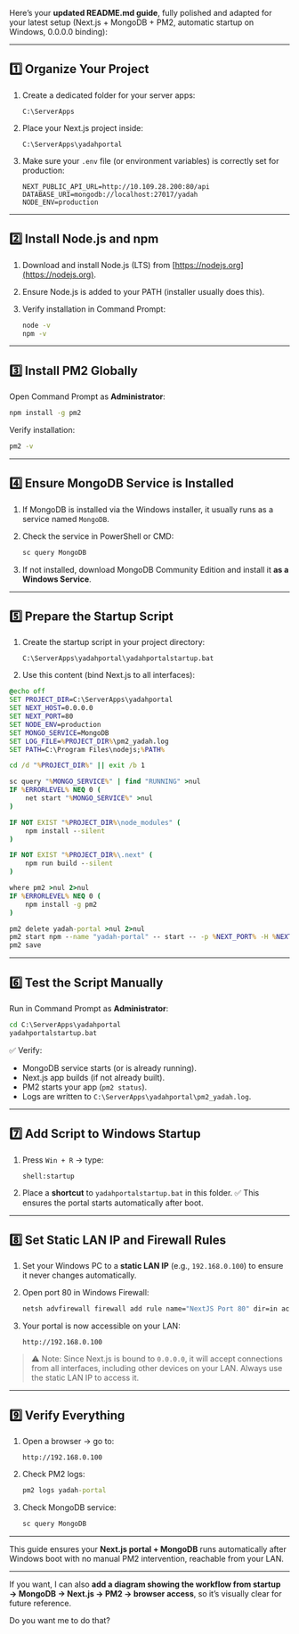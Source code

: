 Here’s your **updated README.md guide**, fully polished and adapted for your latest setup (Next.js + MongoDB + PM2, automatic startup on Windows, 0.0.0.0 binding):

---

## 1️⃣ Organize Your Project

1. Create a dedicated folder for your server apps:

   ```
   C:\ServerApps
   ```

2. Place your Next.js project inside:

   ```
   C:\ServerApps\yadahportal
   ```

3. Make sure your `.env` file (or environment variables) is correctly set for production:

   ```env
   NEXT_PUBLIC_API_URL=http://10.109.28.200:80/api
   DATABASE_URI=mongodb://localhost:27017/yadah
   NODE_ENV=production
   ```

---

## 2️⃣ Install Node.js and npm

1. Download and install Node.js (LTS) from [https://nodejs.org](https://nodejs.org).
2. Ensure Node.js is added to your PATH (installer usually does this).
3. Verify installation in Command Prompt:

   ```cmd
   node -v
   npm -v
   ```

---

## 3️⃣ Install PM2 Globally

Open Command Prompt as **Administrator**:

```cmd
npm install -g pm2
```

Verify installation:

```cmd
pm2 -v
```

---

## 4️⃣ Ensure MongoDB Service is Installed

1. If MongoDB is installed via the Windows installer, it usually runs as a service named `MongoDB`.

2. Check the service in PowerShell or CMD:

   ```cmd
   sc query MongoDB
   ```

3. If not installed, download MongoDB Community Edition and install it **as a Windows Service**.

---

## 5️⃣ Prepare the Startup Script

1. Create the startup script in your project directory:

   ```
   C:\ServerApps\yadahportal\yadahportalstartup.bat
   ```

2. Use this content (bind Next.js to all interfaces):

```bat
@echo off
SET PROJECT_DIR=C:\ServerApps\yadahportal
SET NEXT_HOST=0.0.0.0
SET NEXT_PORT=80
SET NODE_ENV=production
SET MONGO_SERVICE=MongoDB
SET LOG_FILE=%PROJECT_DIR%\pm2_yadah.log
SET PATH=C:\Program Files\nodejs;%PATH%

cd /d "%PROJECT_DIR%" || exit /b 1

sc query "%MONGO_SERVICE%" | find "RUNNING" >nul
IF %ERRORLEVEL% NEQ 0 (
    net start "%MONGO_SERVICE%" >nul
)

IF NOT EXIST "%PROJECT_DIR%\node_modules" (
    npm install --silent
)

IF NOT EXIST "%PROJECT_DIR%\.next" (
    npm run build --silent
)

where pm2 >nul 2>nul
IF %ERRORLEVEL% NEQ 0 (
    npm install -g pm2
)

pm2 delete yadah-portal >nul 2>nul
pm2 start npm --name "yadah-portal" -- start -- -p %NEXT_PORT% -H %NEXT_HOST% --log "%LOG_FILE%"
pm2 save
```

---

## 6️⃣ Test the Script Manually

Run in Command Prompt as **Administrator**:

```cmd
cd C:\ServerApps\yadahportal
yadahportalstartup.bat
```

✅ Verify:

- MongoDB service starts (or is already running).
- Next.js app builds (if not already built).
- PM2 starts your app (`pm2 status`).
- Logs are written to `C:\ServerApps\yadahportal\pm2_yadah.log`.

---

## 7️⃣ Add Script to Windows Startup

1. Press `Win + R` → type:

   ```
   shell:startup
   ```

2. Place a **shortcut** to `yadahportalstartup.bat` in this folder.
   ✅ This ensures the portal starts automatically after boot.

---

## 8️⃣ Set Static LAN IP and Firewall Rules

1. Set your Windows PC to a **static LAN IP** (e.g., `192.168.0.100`) to ensure it never changes automatically.

2. Open port 80 in Windows Firewall:

   ```cmd
   netsh advfirewall firewall add rule name="NextJS Port 80" dir=in action=allow protocol=TCP localport=80
   ```

3. Your portal is now accessible on your LAN:

   ```
   http://192.168.0.100
   ```

> ⚠ Note: Since Next.js is bound to `0.0.0.0`, it will accept connections from all interfaces, including other devices on your LAN. Always use the static LAN IP to access it.

---

## 9️⃣ Verify Everything

1. Open a browser → go to:

   ```
   http://192.168.0.100
   ```

2. Check PM2 logs:

   ```cmd
   pm2 logs yadah-portal
   ```

3. Check MongoDB service:

   ```cmd
   sc query MongoDB
   ```

---

This guide ensures your **Next.js portal + MongoDB** runs automatically after Windows boot with no manual PM2 intervention, reachable from your LAN.

---

If you want, I can also **add a diagram showing the workflow from startup → MongoDB → Next.js → PM2 → browser access**, so it’s visually clear for future reference.

Do you want me to do that?
